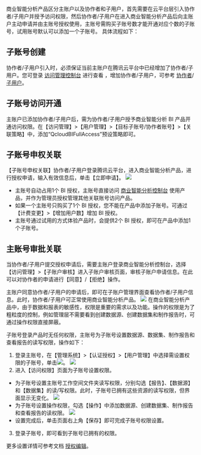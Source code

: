 商业智能分析产品区分主账户以及协作者和子用户，首先需要在云平台层引入协作者/子用户并授予访问权限，然后协作者/子用户在进入商业智能分析产品后向主账户主动申请并由主账号授权使用，主账号需购买子账号数才能开通对应个数的子账号，试用账号默认可以添加一个子账号。 具体流程如下：

## 子账号创建
协作者/子用户引入时，必须保证当前主账户在腾讯云平台中已经增加了协作者/子用户。您可登录 [访问管理控制台](https://console.cloud.tencent.com/cam) 进行查看 ，增加协作者/子用户，可参考 [协作者](https://cloud.tencent.com/document/product/598/36618)/[子用户](https://cloud.tencent.com/document/product/598/13674)。

## 子账号访问开通
主账户已添加协作者/子用户后，需为协作者/子用户授予商业智能分析 BI 产品开通访问权限。在【访问管理】>【用户管理】>【目标子账号/协作者账号】>【关联策略】中，添加“QcloudBIFullAccess”预设策略即可。

## 子账号申权关联
【子账号申权关联】协作者/子用户登录腾讯云平台，进入商业智能分析产品，进行授权申请，输入有效信息后，单击【立即申请】。
![](https://main.qcloudimg.com/raw/39a9aba239e5bfa39b15ba0dd5348a00.png)
- 主账号自动占用1个 BI 授权，主账号直接访问 [商业智能分析控制台](https://console.cloud.tencent.com/bi) 使用产品，并作为管理员授权管理其他关联账号访问产品。
- 如果一个主账号只购买了1个 BI 授权，您不能在产品中添加子账号。可通过【计费变更】>【增加用户数】增加 BI 授权。
- 主账号通过试用的方式体验产品时，会提供2个 BI 授权，即可在产品中添加1个子账号。

## 主账号审批关联
当协作者/子用户提交授权申请后，需要主账户登录商业智能分析控制台，选择【访问管理】>【子账户审核】进入子账户审核页面，审核子账户申请信息。在此可以对协作者的申请进行【同意】/【拒绝】操作。

主账户同意协作者/子用户的申请后，即可在子账户管理界面查看协作者/子用户信息。此时，协作者/子用户可正常使用商业智能分析产品。
![](https://main.qcloudimg.com/raw/9f583bd0ea9e7759cff3769823c48223.png)
在商业智能分析产品中，由于数据和报表的敏感性，权限是重要的需求以及功能。操作的权限是为了粗粒度的控制，例如管理层不需要看到创建数据源、创建数据集和制作报告时，可通过操作权限直接屏蔽。

子账号登录产品时无任何权限，主账号为子账号设置数据源、数据集、制作报告和查看报告的读写权限，操作如下：
1. 登录主账号，在【管理系统】>【认证授权】>【用户管理】中选择需设置权限的子账号，单击![](https://main.qcloudimg.com/raw/5f68963e19d41367737ba4c17fc66bf5.png)。
![](https://main.qcloudimg.com/raw/db02e6c9bee66233040f0d762070985a.png)
2. 进入【访问权限】页面为子账号设置权限。
 - 为子账号设置主账号工作空间文件夹读写权限，分别勾选【报告】、【数据源】和【数据集】的读/写权限。此时，子账号已拥有这些资源的读写权限，但界面显示无变化。
![](https://main.qcloudimg.com/raw/ad34e16c458e4abd540c75c0ec73e030.png)
 - 为子账号设置操作权限，勾选【操作】中添加数据源、创建数据集、制作报告和查看报告的读权限。
![](https://main.qcloudimg.com/raw/5264ff6d428efff130882035aa3b7004.png)
 - 设置完成后，单击页面右上角【保存】即可完成子账号权限设置。
3. 登录子账号，即可看到子账号已拥有的权限。

更多设置详情可参考文档 [授权编辑](https://cloud.tencent.com/document/product/590/19776)。
